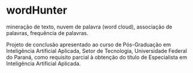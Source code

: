 # wordHunter
mineração de texto, nuvem de palavra (word cloud), associação de palavras, frequência de palavras.

Projeto de conclusão apresentado ao curso de Pós-Graduação em Inteligência Artificial Aplicada, Setor de Tecnologia, Universidade Federal do Paraná, como requisito parcial à obtenção do título de Especialista em Inteligência Artificial Aplicada.
